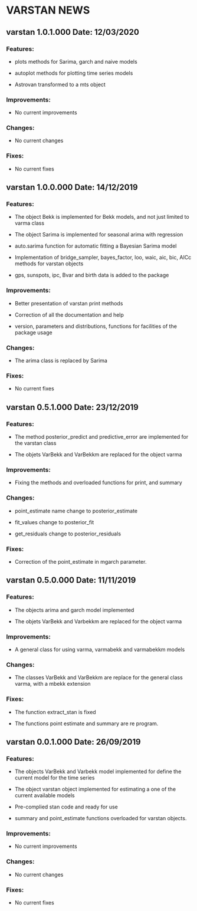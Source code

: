 **VARSTAN NEWS**
============


**varstan 1.0.1.000 Date: 12/03/2020**
----------------------------------

### Features:

-   plots methods for Sarima, garch and naive models

-   autoplot methods for plotting time series models

-   Astrovan transformed to a mts object

### Improvements:

-  No current improvements

### Changes:

-   No current changes

### Fixes:

-   No current fixes

**varstan 1.0.0.000 Date: 14/12/2019**
----------------------------------

### Features:

-   The object Bekk is implemented for Bekk models, and not just limited
    to varma class

-   The object Sarima is implemented for seasonal arima with regression

-   auto.sarima function for automatic fitting a Bayesian Sarima model

-   Implementation of bridge_sampler, bayes_factor, loo, waic, aic,
    bic, AICc methods for varstan objects

-   gps, sunspots, ipc, Bvar and birth data is added to the package

### Improvements:

-   Better presentation of varstan print methods

-   Correction of all the documentation and help

-   version, parameters and distributions, functions for facilities of
    the package usage

### Changes:

-   The arima class is replaced by Sarima

### Fixes:

-   No current fixes

**varstan 0.5.1.000 Date: 23/12/2019**
----------------------------------

### Features:

-   The method posterior\_predict and predictive\_error are implemented
    for the varstan class

-   The objets VarBekk and VarBekkm are replaced for the object varma

### Improvements:

-   Fixing the methods and overloaded functions for print, and summary

### Changes:

-   point\_estimate name change to posterior\_estimate

-   fit\_values change to posterior\_fit

-   get\_residuals change to posterior\_residuals

### Fixes:

-   Correction of the point\_estimate in mgarch parameter.

**varstan 0.5.0.000 Date: 11/11/2019**
----------------------------------

### Features:

-   The objects arima and garch model implemented

-   The objets VarBekk and Varbekkm are replaced for the object varma

### Improvements:

-   A general class for using varma, varmabekk and varmabekkm models

### Changes:

-   The classes VarBekk and VarBekkm are replace for the general class
    varma, with a mbekk extension

### Fixes:

-   The function extract\_stan is fixed

-   The functions point estimate and summary are re program.

**varstan 0.0.1.000 Date: 26/09/2019**
----------------------------------

### Features:

-   The objects VarBekk and Varbekk model implemented for define the
    current model for the time series

-   The object varstan object implemented for estimating a one of the
    current available models

-   Pre-complied stan code and ready for use

-   summary and point\_estimate functions overloaded for varstan
    objects.

### Improvements:

-   No current improvements

### Changes:

-   No current changes

### Fixes:

-   No current fixes

